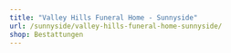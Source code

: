 ```yaml
---
title: "Valley Hills Funeral Home - Sunnyside"
url: /sunnyside/valley-hills-funeral-home-sunnyside/
shop: Bestattungen
---
```

